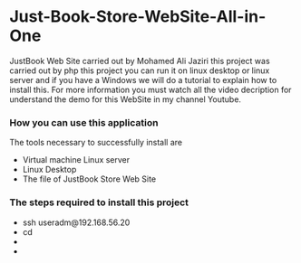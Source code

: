 # Just-Book-Store-WebSite-All-in-One

JustBook Web Site carried out by Mohamed Ali Jaziri this project was carried out by php this project you can run it on linux desktop or linux server and if you have a Windows we will do a tutorial to explain how to install this. For more information you must watch all the video decription for understand the demo for this WebSite in my channel Youtube.

<h3>How you can use this application</h3>
The tools necessary to successfully install are
<ul>
  <li>Virtual machine Linux server</li>
  <li>Linux Desktop </li>
  <li>The file of JustBook Store Web Site</li>
 </ul>
<h3>The steps required to install this project</h3>
<ul>
  <li value="1">ssh useradm@192.168.56.20</li>
  <li value="2">cd  </li>
  <li></li>
  <li></li>
</ul>
